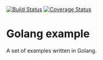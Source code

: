 [![Build Status](https://travis-ci.org/pkorobeinikov/golang-example.svg?branch=master)](https://travis-ci.org/pkorobeinikov/golang-example)
[![Coverage Status](https://coveralls.io/repos/github/pkorobeinikov/golang-example/badge.svg?branch=master)](https://coveralls.io/github/pkorobeinikov/golang-example?branch=master)

# Golang example

A set of examples written in Golang.
